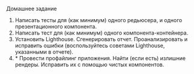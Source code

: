 Домашнее задание

1. Написать тесты для (как минимум) одного редьюсера, и одного презентационного компонента.
2. Написать тест для (как минимум) одного компонента-контейнера.
3. Установить Lighthouse. Сгенерировать отчет. Проанализировать и исправить ошибки (воспользуйтесь советами Lighthouse, указанными в отчете).
4. \* Провести профайлинг приложения. Найти (если есть) излишние рендеры. Исправить их с помощью чистых компонентов.
